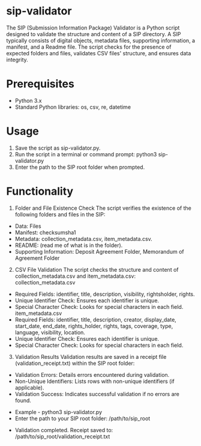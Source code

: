 # sip-validator
The SIP (Submission Information Package) Validator is a Python script designed to validate the structure and content of a SIP directory. A SIP typically consists of digital objects, metadata files, supporting information, a manifest, and a Readme file. The script checks for the presence of expected folders and files, validates CSV files' structure, and ensures data integrity.
# Prerequisites
- Python 3.x 
- Standard Python libraries: os, csv, re, datetime
# Usage
1.	Save the script as sip-validator.py.
2.	Run the script in a terminal or command prompt: 
python3 sip-validator.py
3.	Enter the path to the SIP root folder when prompted.
# Functionality
1. Folder and File Existence Check
The script verifies the existence of the following folders and files in the SIP:
- Data: Files
- Manifest: checksumsha1
- Metadata: collection_metadata.csv, item_metadata.csv.
- README: (read me of what is in the folder).
- Supporting Information: Deposit Agreement Folder, Memorandum of Agreement Folder

2. CSV File Validation
The script checks the structure and content of collection_metadata.csv and item_metadata.csv:
collection_metadata.csv
- Required Fields: identifier, title, description, visibility, rightsholder, rights.
- Unique Identifier Check: Ensures each identifier is unique.
- Special Character Check: Looks for special characters in each field.
item_metadata.csv
- Required Fields: identifier, title, description, creator, display_date, start_date, end_date, rights_holder, rights, tags, coverage, type, language, visibility, location.
- Unique Identifier Check: Ensures each identifier is unique.
- Special Character Check: Looks for special characters in each field.
3. Validation Results
Validation results are saved in a receipt file (validation_receipt.txt) within the SIP root folder:
- Validation Errors: Details errors encountered during validation.
- Non-Unique Identifiers: Lists rows with non-unique identifiers (if applicable).
- Validation Success: Indicates successful validation if no errors are found.
* Example - 
python3 sip-validator.py
* Enter the path to your SIP root folder: /path/to/sip_root
- Validation completed. Receipt saved to: /path/to/sip_root/validation_receipt.txt
